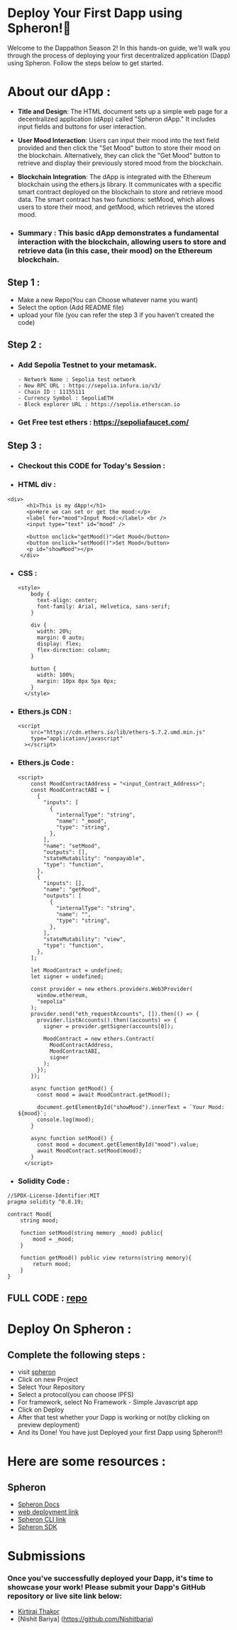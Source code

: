 # Deploy Your First Dapp using Spheron!🚀

Welcome to the Dappathon Season 2! In this hands-on guide, we'll walk you through the process of deploying your first decentralized application (Dapp) using Spheron. Follow the steps below to get started.

# About our dApp : 
- **Title and Design**: The HTML document sets up a simple web page for a decentralized application (dApp) called "Spheron dApp." It includes input fields and buttons for user interaction.

- **User Mood Interaction**: Users can input their mood into the text field provided and then click the "Set Mood" button to store their mood on the blockchain. Alternatively, they can click the "Get Mood" button to retrieve and display their previously stored mood from the blockchain.

- **Blockchain Integration**: The dApp is integrated with the Ethereum blockchain using the ethers.js library. It communicates with a specific smart contract deployed on the blockchain to store and retrieve mood data. The smart contract has two functions: setMood, which allows users to store their mood, and getMood, which retrieves the stored mood.

- ### **Summary** : This basic dApp demonstrates a fundamental interaction with the blockchain, allowing users to store and retrieve data (in this case, their mood) on the Ethereum blockchain. 

## Step 1 : 
- Make a new Repo(You can Choose whatever name you want)
- Select the option (Add README file)
- upload your file (you can refer the step 3 if you haven't created the code)

## Step 2 : 
- ### Add Sepolia Testnet to your metamask.
      - Network Name : Sepolia test network
      - New RPC URL : https://sepolia.infura.io/v3/
      - Chain ID : 11155111
      - Currency Symbol : SepoliaETH
      - Block explorer URL : https://sepolia.etherscan.io
- ### Get Free test ethers : https://sepoliafaucet.com/  


## Step 3 :
- ### Checkout this CODE for Today's Session : 

- ### HTML div : 
```
<div>
      <h1>This is my dApp!</h1>
      <p>Here we can set or get the mood:</p>
      <label for="mood">Input Mood:</label> <br />
      <input type="text" id="mood" />

      <button onclick="getMood()">Get Mood</button>
      <button onclick="setMood()">Set Mood</button>
      <p id="showMood"></p>
    </div>
```

- ### CSS :
  ```
  <style>
      body {
        text-align: center;
        font-family: Arial, Helvetica, sans-serif;
      }

      div {
        width: 20%;
        margin: 0 auto;
        display: flex;
        flex-direction: column;
      }

      button {
        width: 100%;
        margin: 10px 0px 5px 0px;
      }
    </style>
  ```
- ### Ethers.js CDN :
  ```
  <script
      src="https://cdn.ethers.io/lib/ethers-5.7.2.umd.min.js"
      type="application/javascript"
    ></script>
  ```
- ### Ethers.js Code :
  ```
  <script>
      const MoodContractAddress = "<input_Contract_Address>";
      const MoodContractABI = [
        {
          "inputs": [
            {
              "internalType": "string",
              "name": "_mood",
              "type": "string",
            },
          ],
          "name": "setMood",
          "outputs": [],
          "stateMutability": "nonpayable",
          "type": "function",
        },
        {
          "inputs": [],
          "name": "getMood",
          "outputs": [
            {
              "internalType": "string",
              "name": "",
              "type": "string",
            },
          ],
          "stateMutability": "view",
          "type": "function",
        },
      ];

      let MoodContract = undefined;
      let signer = undefined;

      const provider = new ethers.providers.Web3Provider(
        window.ethereum,
        "sepolia"
      );
      provider.send("eth_requestAccounts", []).then(() => {
        provider.listAccounts().then((accounts) => {
          signer = provider.getSigner(accounts[0]);

          MoodContract = new ethers.Contract(
            MoodContractAddress,
            MoodContractABI,
            signer
          );
        });
      });

      async function getMood() {
        const mood = await MoodContract.getMood();

        document.getElementById("showMood").innerText = `Your Mood: ${mood}`;
        console.log(mood);
      }

      async function setMood() {
        const mood = document.getElementById("mood").value;
        await MoodContract.setMood(mood);
      }
    </script>
  ```

- ### Solidity Code : 
```
//SPDX-License-Identifier:MIT
pragma solidity ^0.8.19;

contract Mood{
    string mood;

    function setMood(string memory _mood) public{
        mood = _mood;
    }

    function getMood() public view returns(string memory){
        return mood;
    }
}

```
## FULL CODE : [repo](input_repo_link)

# Deploy On Spheron : 
## Complete the following steps : 
- visit [spheron](https://app.spheron.network/#/login)
- Click on new Project
- Select Your Repository
- Select a protocol(you can choose IPFS)
- For framework, select No Framework - Simple Javascript app
- Click on Deploy
- After that test whether your Dapp is working or not(by clicking on preview deployment)
- And its Done! You have just Deployed your first Dapp using Spheron!!!

  
# Here are some resources : 
## Spheron 
- [Spheron Docs](https://docs.spheron.network/)
- [web deployment link](https://app.spheron.network/#/login)
- [Spheron CLI link](https://www.npmjs.com/package/@spheron/cli)
- [Spheron SDK](https://github.com/spheronFdn/sdk)



# Submissions
### Once you've successfully deployed your Dapp, it's time to showcase your work! Please submit your Dapp's GitHub repository or live site link below:

- [Kirtiraj Thakor](github_link)
- [Nishit Bariya] (https://github.com/Nishitbaria)
